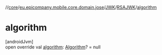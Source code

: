 //[core](../../../../index.md)/[eu.epicompany.mobile.core.domain.jose](../../index.md)/[JWK](../index.md)/[RSAJWK](index.md)/[algorithm](algorithm.md)

# algorithm

[androidJvm]\
open override val [algorithm](algorithm.md): [Algorithm](../../-algorithm/index.md)? = null
